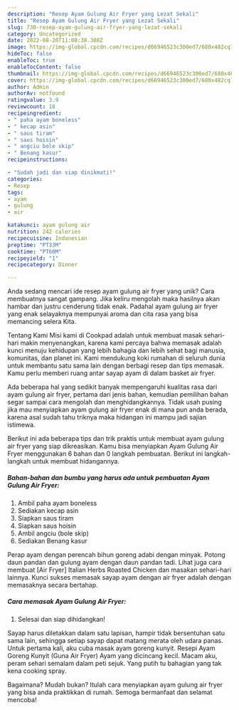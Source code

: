 ```yaml
---
description: "Resep Ayam Gulung Air Fryer yang Lezat Sekali"
title: "Resep Ayam Gulung Air Fryer yang Lezat Sekali"
slug: 730-resep-ayam-gulung-air-fryer-yang-lezat-sekali
category: Uncategorized
date: 2022-08-20T11:08:38.308Z
image: https://img-global.cpcdn.com/recipes/d66946523c300ed7/680x482cq70/ayam-gulung-air-fryer-foto-resep-utama.jpg
hideToc: false
enableToc: true
enableTocContent: false
thumbnail: https://img-global.cpcdn.com/recipes/d66946523c300ed7/680x482cq70/ayam-gulung-air-fryer-foto-resep-utama.jpg
cover: https://img-global.cpcdn.com/recipes/d66946523c300ed7/680x482cq70/ayam-gulung-air-fryer-foto-resep-utama.jpg
author: Admin
authorAv: notfound
ratingvalue: 3.9
reviewcount: 18
recipeingredient:
- " paha ayam boneless"
- " kecap asin"
- " saus tiram"
- " saus hoisin"
- " angciu bole skip"
- " Benang kasur"
recipeinstructions:

- "Sudah jadi dan siap dinikmati!"
categories:
- Resep
tags:
- ayam
- gulung
- air

katakunci: ayam gulung air 
nutrition: 242 calories
recipecuisine: Indonesian
preptime: "PT33M"
cooktime: "PT60M"
recipeyield: "1"
recipecategory: Dinner

---
```





Anda sedang mencari ide resep ayam gulung air fryer yang unik? Cara membuatnya sangat gampang. Jika keliru mengolah maka hasilnya akan hambar dan justru cenderung tidak enak. Padahal ayam gulung air fryer yang enak selayaknya mempunyai aroma dan cita rasa yang bisa memancing selera Kita.





Tentang Kami Misi kami di Cookpad adalah untuk membuat masak sehari-hari makin menyenangkan, karena kami percaya bahwa memasak adalah kunci menuju kehidupan yang lebih bahagia dan lebih sehat bagi manusia, komunitas, dan planet ini. Kami mendukung koki rumahan di seluruh dunia untuk membantu satu sama lain dengan berbagi resep dan tips memasak. Kamu perlu memberi ruang antar sayap ayam di dalam basket air fryer.

Ada beberapa hal yang sedikit banyak mempengaruhi kualitas rasa dari ayam gulung air fryer, pertama dari jenis bahan, kemudian pemilihan bahan segar sampai cara mengolah dan menghidangkannya. Tidak usah pusing jika mau menyiapkan ayam gulung air fryer enak di mana pun anda berada, karena asal sudah tahu triknya maka hidangan ini mampu jadi sajian istimewa.






Berikut ini ada beberapa tips dan trik praktis untuk membuat ayam gulung air fryer yang siap dikreasikan. Kamu bisa menyiapkan Ayam Gulung Air Fryer menggunakan 6 bahan dan 0 langkah pembuatan. Berikut ini langkah-langkah untuk membuat hidangannya.

<!--inarticleads1-->

##### Bahan-bahan dan bumbu yang harus ada untuk pembuatan Ayam Gulung Air Fryer:

1. Ambil  paha ayam boneless
1. Sediakan  kecap asin
1. Siapkan  saus tiram
1. Siapkan  saus hoisin
1. Ambil  angciu (bole skip)
1. Sediakan  Benang kasur


Perap ayam dengan perencah bihun goreng adabi dengan minyak. Potong daun pandan dan gulung ayam dengan daun pandan tadi. Lihat juga cara membuat [Air Fryer] Italian Herbs Roasted Chicken dan masakan sehari-hari lainnya. Kunci sukses memasak sayap ayam dengan air fryer adalah dengan memasaknya secara bertahap. 

<!--inarticleads2-->

##### Cara memasak Ayam Gulung Air Fryer:


1. Selesai dan siap dihidangkan!

Sayap harus diletakkan dalam satu lapisan, hampir tidak bersentuhan satu sama lain, sehingga setiap sayap dapat matang merata oleh udara panas. Untuk pertama kali, aku cuba masak ayam goreng kunyit. Resepi Ayam Goreng Kunyit (Guna Air Fryer) Ayam yang dicincang kecil. Macam aku, peram sehari semalam dalam peti sejuk. Yang putih tu bahagian yang tak kena cooking spray. 

Bagaimana? Mudah bukan? Itulah cara menyiapkan ayam gulung air fryer yang bisa anda praktikkan di rumah. Semoga bermanfaat dan selamat mencoba!

